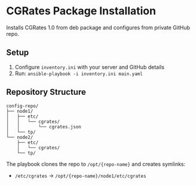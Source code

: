 # CGRates Package Installation

Installs CGRates 1.0 from deb package and configures from private GitHub repo.

## Setup

1. Configure `inventory.ini` with your server and GitHub details
2. Run: `ansible-playbook -i inventory.ini main.yaml`

## Repository Structure

```
config-repo/
├── node1/
│   ├── etc/
│   │   └── cgrates/
│   │       └── cgrates.json
│   └── tp/
└── node2/
    ├── etc/
    │   └── cgrates/
    └── tp/
```

The playbook clones the repo to `/opt/{repo-name}` and creates symlinks:
- `/etc/cgrates` → `/opt/{repo-name}/node1/etc/cgrates`
